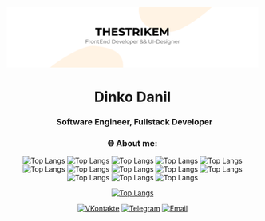 [![Header](https://github.com/TheStrikeM/thestrikem/blob/main/thestrikem.png)](https://vk.com/thestrikem)

<h1 align="center">Dinko Danil</h1>
<h3 align="center">&nbsp; Software Engineer, Fullstack Developer</h3>


<h3 align="center">🌐 About me:</h3>
<p align="center">
  <img alt="Top Langs" src="https://img.shields.io/badge/JavaScript-000000?style=for-the-badge&logo=JavaScript"/>
  <img alt="Top Langs" src="https://img.shields.io/badge/Python-000000?style=for-the-badge&logo=Python"/>
  <img alt="Top Langs" src="https://img.shields.io/badge/React-000000?style=for-the-badge&logo=React"/>
  <img alt="Top Langs" src="https://img.shields.io/badge/Redux-000000?style=for-the-badge&logo=Redux"/>
  <img alt="Top Langs" src="https://img.shields.io/badge/Nest-000000?style=for-the-badge&logo=Nest"/>
  <img alt="Top Langs" src="https://img.shields.io/badge/HTML5-000000?style=for-the-badge&logo=HTML5"/>
  <img alt="Top Langs" src="https://img.shields.io/badge/CSS3-000000?style=for-the-badge&logo=CSS3"/>
  <img alt="Top Langs" src="https://img.shields.io/badge/Bootstrap-000000?style=for-the-badge&logo=Bootstrap"/>
  <img alt="Top Langs" src="https://img.shields.io/badge/Visual%20Studio%20Code-000000?style=for-the-badge&logo=visual-studio-code"/>
  <img alt="Top Langs" src="https://img.shields.io/badge/Git-000000?style=for-the-badge&logo=Git"/>
  <img alt="Top Langs" src="https://img.shields.io/badge/GitHub-000000?style=for-the-badge&logo=GitHub"/>
  <img alt="Top Langs" src="https://img.shields.io/badge/Photoshop-000000?style=for-the-badge&logo=Photoshop"/>
  <img alt="Top Langs" src="https://img.shields.io/badge/Figma-000000?style=for-the-badge&logo=Figma"/>
</p>


<p align="center">
<a href="https://github.com/thestrikem/github-readme-stats"><img alt="Top Langs" src="https://github-readme-stats.vercel.app/api?username=thestrikem&show_icons=true" /></a>
</p>
<p align="center">
<a href="https://vk.com/thestrikem/"><img alt="VKontakte" src="https://img.shields.io/badge/ВКонтакте-thestrikem-blue?style=flat-square&logo=vk"></a>
<a href="https://telegram.com/thestrikem/"><img alt="Telegram" src="https://img.shields.io/badge/Telegram-thestrikem-blue?style=flat-square&logo=Telegram"></a>
<a href="mailto:dinkodanil@gmail.com"><img alt="Email" src="https://img.shields.io/badge/Email-dinkodanil@gmail.com-blue?style=flat-square&logo=gmail"></a>
</p>

